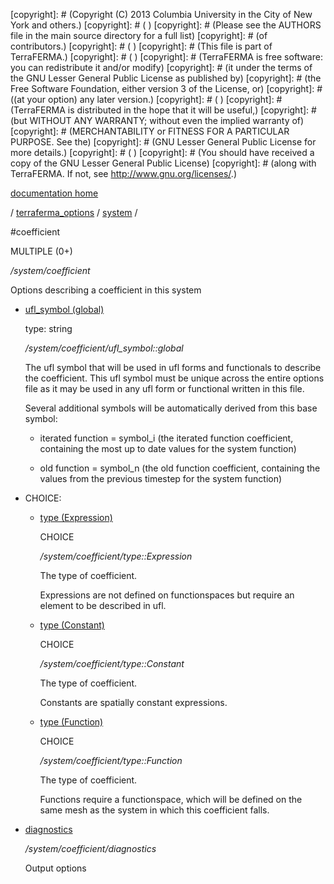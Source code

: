 [copyright]: # (Copyright (C) 2013 Columbia University in the City of New York and others.)
[copyright]: # ( )
[copyright]: # (Please see the AUTHORS file in the main source directory for a full list)
[copyright]: # (of contributors.)
[copyright]: # ( )
[copyright]: # (This file is part of TerraFERMA.)
[copyright]: # ( )
[copyright]: # (TerraFERMA is free software: you can redistribute it and/or modify)
[copyright]: # (it under the terms of the GNU Lesser General Public License as published by)
[copyright]: # (the Free Software Foundation, either version 3 of the License, or)
[copyright]: # ((at your option) any later version.)
[copyright]: # ( )
[copyright]: # (TerraFERMA is distributed in the hope that it will be useful,)
[copyright]: # (but WITHOUT ANY WARRANTY; without even the implied warranty of)
[copyright]: # (MERCHANTABILITY or FITNESS FOR A PARTICULAR PURPOSE. See the)
[copyright]: # (GNU Lesser General Public License for more details.)
[copyright]: # ( )
[copyright]: # (You should have received a copy of the GNU Lesser General Public License)
[copyright]: # (along with TerraFERMA. If not, see <http://www.gnu.org/licenses/>.)

[documentation home](Documentation)

/ [terraferma_options](../../terraferma_options) / [system](../system) /

#coefficient

MULTIPLE (0+) 

*/system/coefficient*

Options describing a coefficient in this system

* [ufl_symbol (global)](coefficient/ufl_symbol__global "child")

    type: string

    */system/coefficient/ufl_symbol::global*

    The ufl symbol that will be used in ufl forms and functionals to describe the coefficient. 
    This ufl symbol must be unique across the entire options file as it may be used in any ufl form or functional
    written in this file.
    
    Several additional symbols will be automatically derived from this base symbol:
    
    - iterated function       = symbol_i
        (the iterated function coefficient, containing the most up to date values for the system function)
    
    - old function            = symbol_n
        (the old function coefficient, containing the values from the previous timestep for the system function)
    

* CHOICE:
    * [type (Expression)](coefficient/type__Expression "child")

        CHOICE 

        */system/coefficient/type::Expression*

        The type of coefficient.
        
        Expressions are not defined on functionspaces but require an element to be described in ufl.

    * [type (Constant)](coefficient/type__Constant "child")

        CHOICE 

        */system/coefficient/type::Constant*

        The type of coefficient.
        
        Constants are spatially constant expressions.

    * [type (Function)](coefficient/type__Function "child")

        CHOICE 

        */system/coefficient/type::Function*

        The type of coefficient.
        
        Functions require a functionspace, which will be defined on the same mesh as the system in which this coefficient falls.

* [diagnostics](coefficient/diagnostics "child")

    */system/coefficient/diagnostics*

    Output options

[autogenerated]: # (This file was automatically generated from the schema file:/home/cwilson/repos/github/TerraFERMA/TerraFERMA/buckettools/schemas/function.rng.)

